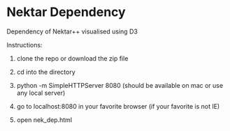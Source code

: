 Nektar Dependency
=================

Dependency of Nektar++ visualised using D3

Instructions:

1. clone the repo or download the zip file

2. cd into the directory

3. python -m SimpleHTTPServer 8080 (should be available on mac or use any local server)

4. go to localhost:8080 in your favorite browser (if your favorite is not IE)

4. open nek_dep.html
